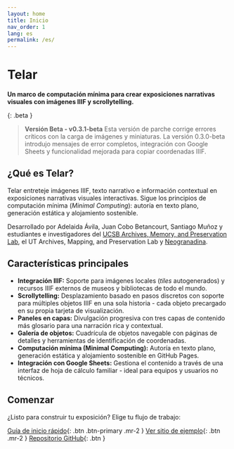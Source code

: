 ```yaml
---
layout: home
title: Inicio
nav_order: 1
lang: es
permalink: /es/
---
```


# Telar

**Un marco de computación mínima para crear exposiciones narrativas visuales con imágenes IIIF y scrollytelling.**

{: .beta }
> **Versión Beta - v0.3.1-beta**
> Esta versión de parche corrige errores críticos con la carga de imágenes y miniaturas. La versión 0.3.0-beta introdujo mensajes de error completos, integración con Google Sheets y funcionalidad mejorada para copiar coordenadas IIIF.

## ¿Qué es Telar?

Telar entreteje imágenes IIIF, texto narrativo e información contextual en exposiciones narrativas visuales interactivas. Sigue los principios de computación mínima (*Minimal Computing*): autoría en texto plano, generación estática y alojamiento sostenible.

Desarrollado por Adelaida Ávila, Juan Cobo Betancourt, Santiago Muñoz y estudiantes e investigadores del [UCSB Archives, Memory, and Preservation Lab](https://ampl.clair.ucsb.edu), el UT Archives, Mapping, and Preservation Lab y [Neogranadina](https://neogranadina.org).

## Características principales

- **Integración IIIF:** Soporte para imágenes locales (*tiles* autogenerados) y recursos IIIF externos de museos y bibliotecas de todo el mundo.
- **Scrollytelling:** Desplazamiento basado en pasos discretos con soporte para múltiples objetos IIIF en una sola historia - cada objeto precargado en su propia tarjeta de visualización.
- **Paneles en capas:** Divulgación progresiva con tres capas de contenido más glosario para una narración rica y contextual.
- **Galería de objetos:** Cuadrícula de objetos navegable con páginas de detalles y herramientas de identificación de coordenadas.
- **Computación mínima (Minimal Computing):** Autoría en texto plano, generación estática y alojamiento sostenible en GitHub Pages.
- **Integración con Google Sheets:** Gestiona el contenido a través de una interfaz de hoja de cálculo familiar - ideal para equipos y usuarios no técnicos.

## Comenzar

¿Listo para construir tu exposición? Elige tu flujo de trabajo:

[Guía de inicio rápido](/documentacion/1-primeros-pasos/){: .btn .btn-primary .mr-2 }
[Ver sitio de ejemplo](https://ampl.clair.ucsb.edu/telar){: .btn .mr-2 }
[Repositorio GitHub](https://github.com/UCSB-AMPLab/telar){: .btn }
